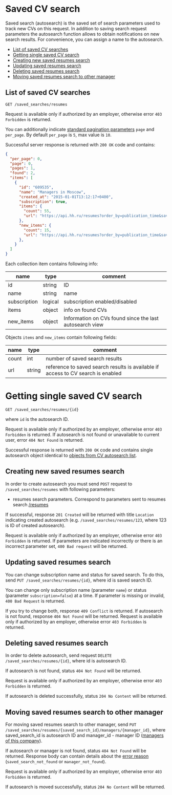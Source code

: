 # Saved CV search

Saved search (autosearch) is the saved set of search parameters used
to track new CVs on this request.
In addition to saving search request parameters the autosearch function allows to
obtain notifications on new search results. For convenience, you can assign a name to
the autosearch.

* [List of saved CV searches](#resumes-saved-search-list)
* [Getting single saved CV search](#resumes-saved-search-item)
* [Creating new saved resumes search](#resumes-saved-search-create)
* [Updating saved resumes search](#resumes-saved-search-update)
* [Deleting saved resumes search](#resumes-saved-search-delete)
* [Moving saved resumes search to other manager](#resumes-saved-search-move-to-other-manager)

<a name="resumes-saved-search-list"></a>
##  List of saved CV searches

`GET /saved_searches/resumes`

Request is available only if authorized by an employer, otherwise error
`403 Forbidden` is returned.

You can additionally indicate
[standard pagination parameters](general.md#pagination) `page` and `per_page`.
By default `per_page` is `5`, max value is `10`.

Successful server response is returned with `200 OK` code and contains:

```json
{
  "per_page": 0,
  "page": 0,
  "pages": 1,
  "found": 2,
  "items": [
    {
      "id": "609535",
      "name": "Managers in Moscow",
      "created_at": "2015-01-01T13:12:17+0400",
      "subscription": true,
      "items": {
        "count": 55,
        "url": "https://api.hh.ru/resumes?order_by=publication_time&saved_search_id=123456&text=manager&area=1"
      },
      "new_items": {
        "count": 15,
        "url": "https://api.hh.ru/resumes?order_by=publication_time&saved_search_id=123456&text=manager&area=1&last_used=2015-11-12T18%3A06%3A04%2B0300"
      },
    }
  ]
}
```

<a name="resumes-saved-search-object"></a>
Each collection item contains following info:

name | type | comment
---------|-----|------------
id | string | ID
name | string | name
subscription | logical | subscription enabled/disabled
items | object | info on found CVs
new_items | object | Information on CVs found since the last autosearch view

Objects `items` and `new_items` contain following fields:

name | type | comment
---------|-----|------------
count | int | number of saved search results
url | string | reference to saved search results is available if access to CV search is enabled

<a name="resumes-saved-search-item"></a>
# Getting single saved CV search

`GET /saved_searches/resumes/{id}`

where `id` is the autosearch ID.

Request is available only if authorized by an employer, otherwise error
`403 Forbidden` is returned. If autosearch is not found or unavailable to current user,
error `404 Not Found` is returned.

Successful response is returned with `200 OK` code and contains single autosearch object
identical to [objects from CV autosearch list](#resumes-saved-search-object).


<a name="resumes-saved-search-create"></a>
## Creating new saved resumes search

In order to create autosearch you must send `POST` request to
`/saved_searches/resumes` with following parameters:

* resumes search parameters. Correspond to parameters
  sent to resumes search [/resumes](resumes_search.md#search-params)

If successful, response `201 Created` will be returned with title
`Location` indicating created autosearch (e.g.
`/saved_searches/resumes/123`, where 123 is ID of created autosearch).

Request is available only if authorized by an employer, otherwise error
`403 Forbidden` is returned. If parameters are indicated incorrectly or
there is an incorrect parameter set, `400 Bad request` will be returned.


<a name="resumes-saved-search-update"></a>
## Updating saved resumes search

You can change subscription name and status for saved search. To do this,
send `PUT /saved_searches/resumes/{id}`, where id is
saved search ID.

You can change only subscription name (parameter `name`) or status
(parameter `subscription=false`) at a time. If parameter is missing or invalid,
`400 Bad Request` is returned.

If you try to change both, response `409 Conflict` is returned.
If autosearch is not found, response `404 Not Found` will be returned.
Request is available only if authorized by an employer, otherwise error
`403 Forbidden` is returned.


<a name="resumes-saved-search-delete"></a>
## Deleting saved resumes search

In order to delete autosearch, send request
`DELETE /saved_searches/resumes/{id}`, where id is autosearch ID.

If autosearch is not found, status `404 Not Found` will be returned.

Request is available only if authorized by an employer, otherwise error
`403 Forbidden` is returned.

If autosearch is deleted successfully, status `204 No Content` will be returned.


<a name="resumes-saved-search-move-to-other-manager"></a>
## Moving saved resumes search to other manager

For moving saved resumes search to other manager, send
`PUT /saved_searches/resumes/{saved_search_id}/managers/{manager_id}`,
where saved_search_id is autosearch ID and manager_id - manager ID
([managers of this company](https://github.com/hhru/api/blob/master/docs_eng/employer_managers.md#list)).

If autosearch or manager is not found, status `404 Not Found` will be returned.
Response body can contain details about the [error reason](errors_additional.md#resumes-saved-searches)
(`saved_search_not_found` or `manager_not_found`).

Request is available only if authorized by an employer, otherwise error
`403 Forbidden` is returned.

If autosearch is moved successfully, status `204 No Content` will be returned.
